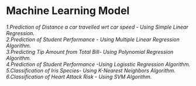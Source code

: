 # Machine Learning Model
<i>
1.Prediction of Distance a car travelled wrt car speed - Using Simple Linear Regression.<br>
2.Prediction of Student Performance - Using Multiple Linear Regression Algorithm.<br>
3.Predicting Tip Amount from Total Bill- Using Polynomial Regression Algorithm.<br>
4.Prediction of Student Performance -Using Logisstic Regression Algorithm.<br>
5.Classification of Iris Species-  Using K-Nearest Neighbors Algorithm.<br>
6.Classification of Heart Attack Risk - Using SVM Algorithm.

</i>
